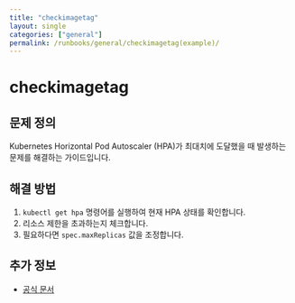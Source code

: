 ```yaml
---
title: "checkimagetag"
layout: single
categories: ["general"]
permalink: /runbooks/general/checkimagetag(example)/
---
```


# checkimagetag

## 문제 정의
Kubernetes Horizontal Pod Autoscaler (HPA)가 최대치에 도달했을 때 발생하는 문제를 해결하는 가이드입니다.

## 해결 방법
1. `kubectl get hpa` 명령어를 실행하여 현재 HPA 상태를 확인합니다.
2. 리소스 제한을 초과하는지 체크합니다.
3. 필요하다면 `spec.maxReplicas` 값을 조정합니다.

## 추가 정보
- [공식 문서](https://kubernetes.io/docs/tasks/run-application/horizontal-pod-autoscale/)
